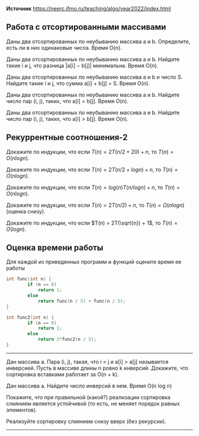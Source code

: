 **Источник** https://neerc.ifmo.ru/teaching/algo/year2022/index.html

## Работа с отсортированными массивами

Даны два отсортированных по неубыванию массива a и b. Определите, есть ли в них одинаковые числа. Время O(n).

Даны два отсортированных по неубыванию массива a и b. Найдите такие i и j, что разница |a[i] − b[j]| минимальна. Время O(n).

Даны два отсортированных по неубыванию массива a и b и число S. Найдите такие i и j, что сумма a[i] + b[j] = S. Время O(n).

Даны два отсортированных по неубыванию массива a и b. Найдите число пар (i, j), таких, что a[i] = b[j]. Время O(n).

Даны два отсортированных по неубыванию массива a и b. Найдите число пар (i, j), таких, что a[i] > b[j]. Время O(n).

## Рекуррентные соотношения-2

Докажите по индукции, что если $T(n) = 2T(n/2 + 20) + n$, то $T(n) = O(n log n)$.

Докажите по индукции, что если $T(n) = 2T(n/2 + log n) + n$, то $T(n) = O(n log n)$.

Докажите по индукции, что если $T(n) = log(n) T(n/ log n) + n$, то $T(n) = O(n log n)$.

Докажите по индукции, что если $T(n) = 2T(n/2) + n$, то $T(n) = \Omega(n log n)$ (оценка снизу).

Докажите по индукции, что если $T(n) = 2T(\sqrt{n}) + 1$, то $T(n) = O(log n)$.

## Оценка времени работы

Для каждой из приведенных программ и функций оцените время ее работы 
```c
int func(int n) { 
		if (n == 0)  
			return 1; 
		else 
			return func(n / 5) + func(n / 5); 
}
```

```c
int func2(int n) { 
		if (n == 0)  
			return 1; 
		else 
			return 2*func2(n / 5); 
}
```

**********************

Дан массива a. Пара (i, j), такая, что i < j и a[i] > a[j] называется инверсией. Пусть в массиве длины n ровно k инверсий. Докажите, что сортировка вставками работает за O(n + k).

Дан массива a. Найдите число инверсий в нем. Время O(n log n)

Покажите, что при правильной (какой?) реализации сортировка слиянием является устойчивой (то есть, не меняет порядок равных элементов).

Реализуйте сортировку слиянием снизу вверх (без рекурсии).

***********************


